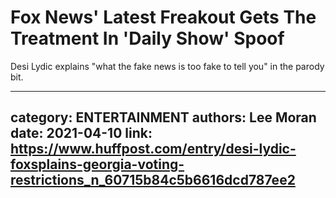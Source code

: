# Fox News' Latest Freakout Gets The Treatment In 'Daily Show' Spoof

Desi Lydic explains "what the fake news is too fake to tell you" in the parody bit.

---
category: ENTERTAINMENT
authors: Lee Moran
date: 2021-04-10
link: https://www.huffpost.com/entry/desi-lydic-foxsplains-georgia-voting-restrictions_n_60715b84c5b6616dcd787ee2
---
